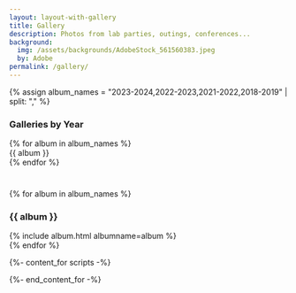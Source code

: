 ```yaml
---
layout: layout-with-gallery
title: Gallery
description: Photos from lab parties, outings, conferences...
background:
  img: /assets/backgrounds/AdobeStock_561560383.jpeg
  by: Adobe
permalink: /gallery/
---
```


{% assign album_names = "2023-2024,2022-2023,2021-2022,2018-2019" | split: "," %}

<nav id="toc" style="margin-bottom:40px;">
  <h3>Galleries by Year</h3>
  <ul>
    {% for album in album_names %}
      <li><a href="#{{ album | slugify }}">{{ album }}</a></li>
    {% endfor %}
  </ul>
</nav>

{% for album in album_names %}
  <h3 id="{{ album | slugify }}">{{ album }}</h3>
  {% include album.html albumname=album %}
  <br>
{% endfor %}


{%- content_for scripts -%}
<script type="text/javascript">
    document.addEventListener('DOMContentLoaded', function() {
        const galleries = document.querySelectorAll('.lightgallery-album');
        
        galleries.forEach(gallery => {
            lightGallery(gallery, {
                plugins: [lgZoom, lgThumbnail, lgCaptions],
                speed: 500,
                selector: 'a'
            });
        });
    });
</script>
{%- end_content_for -%}